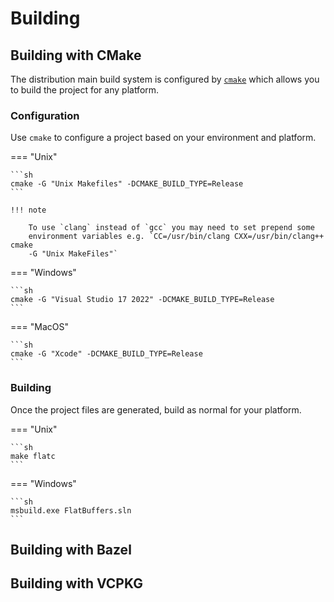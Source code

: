 # Building

## Building with CMake

The distribution main build system is configured by
[`cmake`](https://www.cmake.org) which allows you to build the project for any
platform.

### Configuration

Use `cmake` to configure a project based on your environment and platform.

=== "Unix"

    ```sh
    cmake -G "Unix Makefiles" -DCMAKE_BUILD_TYPE=Release
    ```

    !!! note

        To use `clang` instead of `gcc` you may need to set prepend some
        environment variables e.g. `CC=/usr/bin/clang CXX=/usr/bin/clang++ cmake
        -G "Unix MakeFiles"`

=== "Windows"

    ```sh
    cmake -G "Visual Studio 17 2022" -DCMAKE_BUILD_TYPE=Release
    ```

=== "MacOS"

    ```sh
    cmake -G "Xcode" -DCMAKE_BUILD_TYPE=Release
    ```

### Building

Once the project files are generated, build as normal for your platform.

=== "Unix"

    ```sh
    make flatc
    ```

=== "Windows"

    ```sh
    msbuild.exe FlatBuffers.sln
    ```

## Building with Bazel

## Building with VCPKG

